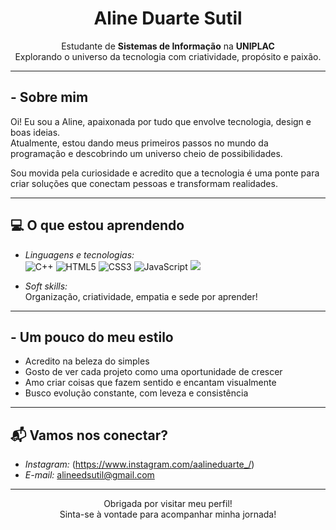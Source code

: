 <h1 align="center"> Aline Duarte Sutil </h1>

<p align="center">
  Estudante de <strong>Sistemas de Informação</strong> na <strong>UNIPLAC</strong>  
  <br>Explorando o universo da tecnologia com criatividade, propósito e paixão.
</p>

---

## - Sobre mim

Oi! Eu sou a Aline, apaixonada por tudo que envolve tecnologia, design e boas ideias.  
Atualmente, estou dando meus primeiros passos no mundo da programação e descobrindo um universo cheio de possibilidades.

Sou movida pela curiosidade e acredito que a tecnologia é uma ponte para criar soluções que conectam pessoas e transformam realidades.

---

## 💻 O que estou aprendendo

- *Linguagens e tecnologias:*  
  <img src="https://img.shields.io/badge/C++-a64ac9?style=flat&logo=c%2B%2B&logoColor=white" alt="C++">
  <img src="https://img.shields.io/badge/HTML5-f78da7?style=flat&logo=html5&logoColor=white" alt="HTML5">
  <img src="https://img.shields.io/badge/CSS3-fcbad3?style=flat&logo=css3&logoColor=white" alt="CSS3">
  <img src="https://img.shields.io/badge/JavaScript-ffe0ac?style=flat&logo=javascript&logoColor=black" alt="JavaScript">
  <img src="https://img.shields.io/badge/SQL-4479A1?style=flat&logo=mysql&logoColor=white">
  

- *Soft skills:*  
  Organização, criatividade, empatia e sede por aprender!

---

## - Um pouco do meu estilo

- Acredito na beleza do simples
- Gosto de ver cada projeto como uma oportunidade de crescer
- Amo criar coisas que fazem sentido e encantam visualmente
- Busco evolução constante, com leveza e consistência

---

## 📬 Vamos nos conectar?

- *Instagram:* (https://www.instagram.com/aalineduarte_/)   
- *E-mail:* alineedsutil@gmail.com

---

<p align="center">
  Obrigada por visitar meu perfil!  
  <br> Sinta-se à vontade para acompanhar minha jornada!
</p>
